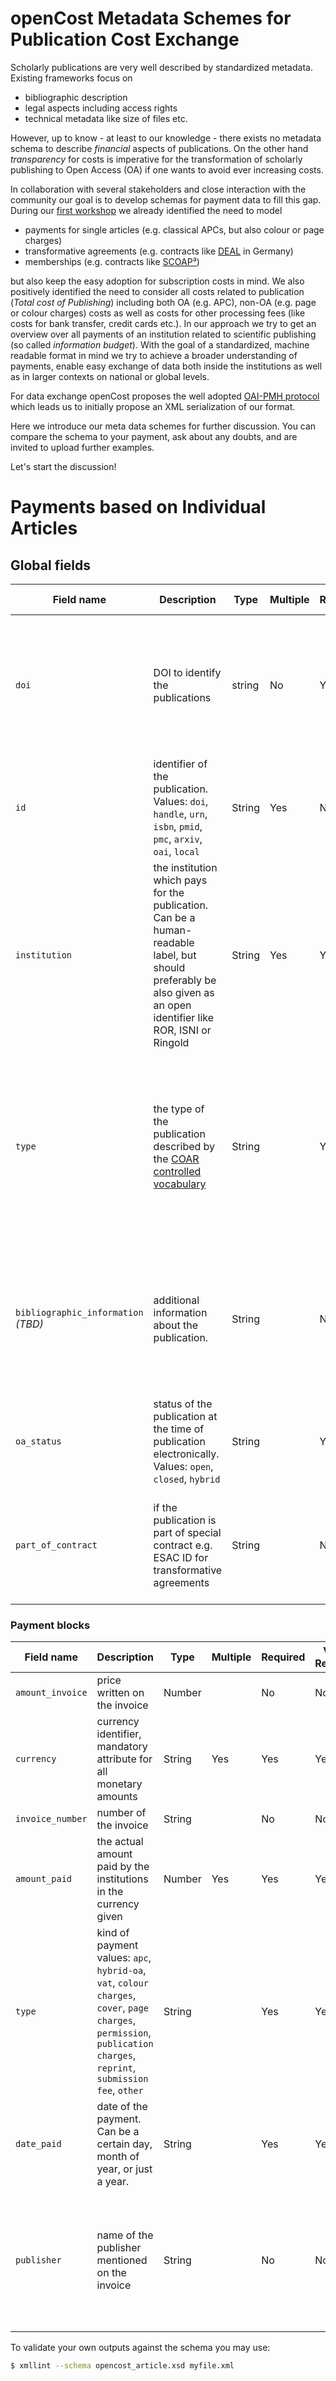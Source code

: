 ﻿# openCost Metadata Schemes for Publication Cost Exchange

Scholarly publications are very well described by standardized metadata.
Existing frameworks focus on 

- bibliographic description
- legal aspects including access rights
- technical metadata like size of files etc.

However, up to know - at least to our knowledge - there exists no metadata
schema to describe _financial_ aspects of publications. On the other hand
_transparency_ for costs is imperative for the transformation of scholarly
publishing to Open Access (OA) if one wants to avoid ever increasing costs.

In collaboration with several stakeholders and close interaction with the
community our goal is to develop schemas for payment data to fill this gap.
During our [first workshop](https://indico.desy.de/event/35620) we already
identified the need to model 

- payments for single articles (e.g. classical APCs, but also colour or page
  charges)
- transformative agreements (e.g. contracts like [DEAL](https://www.projekt-deal.de/about-deal/) in Germany)
- memberships (e.g. contracts like [SCOAP³](https://scoap3.org/))

but also keep the easy adoption for subscription costs in mind. We also
positively identified the need to consider all costs related to publication (_Total cost of
Publishing_) including both OA (e.g. APC), non-OA (e.g. page or colour charges)
costs as well as costs for other processing fees (like costs for bank transfer,
credit cards etc.). In our approach we try to get an overview over all payments
of an institution related to scientific publishing (so called _information
budget_). With the goal of a standardized, machine readable format in mind we
try to achieve a broader understanding of payments, enable easy exchange of data
both inside the institutions as well as in larger contexts on national or global
levels.

For data exchange openCost proposes the well adopted
[OAI-PMH protocol](https://www.openarchives.org/pmh/) which leads us to
initially propose an XML serialization of our format.

Here we  introduce our meta data schemes for further discussion. You can compare
the schema to your payment, ask about any doubts, and are invited to upload
further examples.

Let's start the discussion!

# Payments based on Individual Articles

## Global fields

| **Field name**                      | **Description**                                                                                                                                                    | **Type** | **Multiple** | **Required** | **Value Required** | **Remarks**                                                                                                                                                                          |
|-------------------------------------|--------------------------------------------------------------------------------------------------------------------------------------------------------------------|----------|--------------|--------------|--------------------|--------------------------------------------------------------------------------------------------------------------------------------------------------------------------------------|
| `doi`                               | DOI to identify the publications                                                                                                                                   | string   | No           | Yes          | No                 | Preferably the DOI mentioned on the publication (Version of record). If no identifier exist, it has to be an empty field.                                                            |
| `id`                                | identifier of the publication. Values: `doi`, `handle`, `urn`, `isbn`, `pmid`,  `pmc`, `arxiv`, `oai`, `local`                                                     | String   | Yes          | No           | No                 | Specified if PID, Name or anything else                                                                                                                                              |
| `institution`                       | the institution which pays for the publication. Can be a human-readable label, but should preferably be also given as an open identifier like ROR, ISNI or Ringold | String   | Yes          | Yes          | Yes                | `full_name` and `short_name` are meant to be human-readable names                                                                                                                                                                                     |
| `type`                              | the type of the publication described by the [COAR controlled vocabulary](https://vocabularies.coar-repositories.org/resource_types/)                              | String   |              | Yes          | Yes                | This field explains the type of the publication, how the reporting institutions categorize it. Maybe this will differ from the type mentioned by  publisher, databases or elsewhere. |
| `bibliographic_information` *(TBD)* | additional information about the publication.                                                                                                                      | String   |              | No/Yes       | No                 | This field is mandatory if no identifier exists, otherwise it is optional. Could be structured as DC or (better) Datacite, no final decision made yet.                               |
| `oa_status`                         | status of the publication at the time of publication electronically. Values: `open`, `closed`, `hybrid`                                                            | String   |              | Yes          | Yes                |                                                                                                                                                                                      |
| `part_of_contract`                  | if the publication is part of special contract e.g. ESAC ID for transformative agreements                                                                          | String   |              | No           | No                 | e.g. a transformative agreement, a membership, central invoicing, community publication models etc.                                                                                  |


### Payment blocks

| **Field name**   | **Description**                                                                                                                                                         | **Type** | **Multiple** | **Required** | **Value Required** | **Remarks**                                                                                 |
|------------------|-------------------------------------------------------------------------------------------------------------------------------------------------------------------------|----------|--------------|--------------|--------------------|---------------------------------------------------------------------------------------------|
| `amount_invoice` | price written on the invoice                                                                                                                                            | Number   |              | No           | No                 | float                                                                                       |
| `currency`       | currency identifier, mandatory attribute for all monetary amounts                                                                                                       | String   | Yes          | Yes          | Yes                | A three-letter, uppercase string (`EUR`, `USD` etc)                                         |
| `invoice_number` | number of the invoice                                                                                                                                                   | String   |              | No           | No                 |                                                                                             |
| `amount_paid`    | the actual amount paid by the institutions in the currency given                                                                                                        | Number   | Yes          | Yes          | Yes                | One entry for each payment                                                                  |
| `type`           | kind of payment values: `apc`, `hybrid-oa`, `vat`, `colour charges`, `cover`, `page charges`, `permission`, `publication charges`, `reprint`, `submission fee`, `other` | String   |              | Yes          | Yes                | controlled vocabulary                                                                       |
| `date_paid`      | date of the payment. Can be a certain day, month of year, or just a year.                                                                                               | String   |              | Yes          | Yes                | `YYYY-MM-DD`, `YYYY-MM`, `YYYY`                                                             |
| `publisher`      | name of the publisher mentioned on the invoice                                                                                                                          | String   |              | No           | No                 | might not be the actual publisher, but also e.g. a service provider from an other publisher |

To validate your own outputs against the schema you may use:

```bash
$ xmllint --schema opencost_article.xsd myfile.xml
```

<!-- vim: spell spelllang=en_gb bomb tw=0
-->

